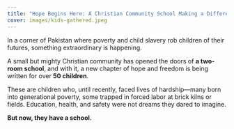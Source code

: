 ```yaml
---
title: "Hope Begins Here: A Christian Community School Making a Difference in Pakistan"
cover: images/kids-gathered.jpeg
---
```


In a corner of Pakistan where poverty and child slavery rob
children of their futures, something extraordinary is happening.

A small but mighty Christian community has opened the doors of
**a two-room school**, and with it, a new chapter of hope and
freedom is being written for over **50 children**.

These are children who, until recently, faced lives of
hardship—many born into generational poverty, some trapped in
forced labor at brick kilns or fields. Education, health, and safety
were not dreams they dared to imagine.

**But now, they have a school.**